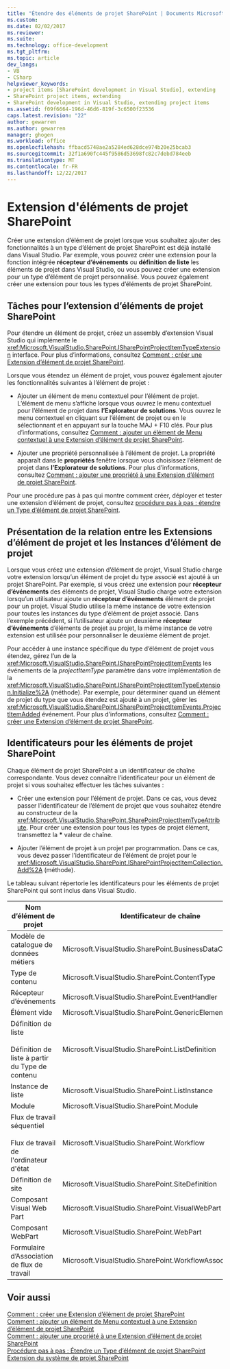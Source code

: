 ```yaml
---
title: "Étendre des éléments de projet SharePoint | Documents Microsoft"
ms.custom: 
ms.date: 02/02/2017
ms.reviewer: 
ms.suite: 
ms.technology: office-development
ms.tgt_pltfrm: 
ms.topic: article
dev_langs:
- VB
- CSharp
helpviewer_keywords:
- project items [SharePoint development in Visual Studio], extending
- SharePoint project items, extending
- SharePoint development in Visual Studio, extending project items
ms.assetid: f09f6664-196d-46d6-819f-3c6500f23536
caps.latest.revision: "22"
author: gewarren
ms.author: gewarren
manager: ghogen
ms.workload: office
ms.openlocfilehash: ffbacd5748ae2a5284ed628dce974b20e25bcab3
ms.sourcegitcommit: 32f1a690fc445f9586d53698fc82c7debd784eeb
ms.translationtype: MT
ms.contentlocale: fr-FR
ms.lasthandoff: 12/22/2017
---
```

# <a name="extending-sharepoint-project-items"></a>Extension d'éléments de projet SharePoint
  Créer une extension d’élément de projet lorsque vous souhaitez ajouter des fonctionnalités à un type d’élément de projet SharePoint est déjà installé dans Visual Studio. Par exemple, vous pouvez créer une extension pour la fonction intégrée **récepteur d’événements** ou **définition de liste** les éléments de projet dans Visual Studio, ou vous pouvez créer une extension pour un type d’élément de projet personnalisé. Vous pouvez également créer une extension pour tous les types d’éléments de projet SharePoint.  
  
## <a name="tasks-for-extending-sharepoint-project-items"></a>Tâches pour l’extension d’éléments de projet SharePoint  
 Pour étendre un élément de projet, créez un assembly d’extension Visual Studio qui implémente le <xref:Microsoft.VisualStudio.SharePoint.ISharePointProjectItemTypeExtension> interface. Pour plus d’informations, consultez [Comment : créer une Extension d’élément de projet SharePoint](../sharepoint/how-to-create-a-sharepoint-project-item-extension.md).  
  
 Lorsque vous étendez un élément de projet, vous pouvez également ajouter les fonctionnalités suivantes à l’élément de projet :  
  
-   Ajouter un élément de menu contextuel pour l’élément de projet. L’élément de menu s’affiche lorsque vous ouvrez le menu contextuel pour l’élément de projet dans **l’Explorateur de solutions**. Vous ouvrez le menu contextuel en cliquant sur l’élément de projet ou en le sélectionnant et en appuyant sur la touche MAJ + F10 clés. Pour plus d’informations, consultez [Comment : ajouter un élément de Menu contextuel à une Extension d’élément de projet SharePoint](../sharepoint/how-to-add-a-shortcut-menu-item-to-a-sharepoint-project-item-extension.md).  
  
-   Ajouter une propriété personnalisée à l’élément de projet. La propriété apparaît dans le **propriétés** fenêtre lorsque vous choisissez l’élément de projet dans **l’Explorateur de solutions**. Pour plus d’informations, consultez [Comment : ajouter une propriété à une Extension d’élément de projet SharePoint](../sharepoint/how-to-add-a-property-to-a-sharepoint-project-item-extension.md).  
  
 Pour une procédure pas à pas qui montre comment créer, déployer et tester une extension d’élément de projet, consultez [procédure pas à pas : étendre un Type d’élément de projet SharePoint](../sharepoint/walkthrough-extending-a-sharepoint-project-item-type.md).  
  
## <a name="understanding-the-relationship-between-project-item-extensions-and-project-item-instances"></a>Présentation de la relation entre les Extensions d’élément de projet et les Instances d’élément de projet  
 Lorsque vous créez une extension d’élément de projet, Visual Studio charge votre extension lorsqu’un élément de projet du type associé est ajouté à un projet SharePoint. Par exemple, si vous créez une extension pour **récepteur d’événements** des éléments de projet, Visual Studio charge votre extension lorsqu’un utilisateur ajoute un **récepteur d’événements** élément de projet pour un projet. Visual Studio utilise la même instance de votre extension pour toutes les instances du type d’élément de projet associé. Dans l’exemple précédent, si l’utilisateur ajoute un deuxième **récepteur d’événements** d’éléments de projet au projet, la même instance de votre extension est utilisée pour personnaliser le deuxième élément de projet.  
  
 Pour accéder à une instance spécifique du type d’élément de projet vous étendez, gérez l’un de la <xref:Microsoft.VisualStudio.SharePoint.ISharePointProjectItemEvents> les événements de la *projectItemType* paramètre dans votre implémentation de la <xref:Microsoft.VisualStudio.SharePoint.ISharePointProjectItemTypeExtension.Initialize%2A> (méthode). Par exemple, pour déterminer quand un élément de projet du type que vous étendez est ajouté à un projet, gérer les <xref:Microsoft.VisualStudio.SharePoint.ISharePointProjectItemEvents.ProjectItemAdded> événement. Pour plus d’informations, consultez [Comment : créer une Extension d’élément de projet SharePoint](../sharepoint/how-to-create-a-sharepoint-project-item-extension.md).  
  
## <a name="identifiers-for-sharepoint-project-items"></a>Identificateurs pour les éléments de projet SharePoint  
 Chaque élément de projet SharePoint a un identificateur de chaîne correspondante. Vous devez connaître l’identificateur pour un élément de projet si vous souhaitez effectuer les tâches suivantes :  
  
-   Créer une extension pour l’élément de projet. Dans ce cas, vous devez passer l’identificateur de l’élément de projet que vous souhaitez étendre au constructeur de la <xref:Microsoft.VisualStudio.SharePoint.SharePointProjectItemTypeAttribute>. Pour créer une extension pour tous les types de projet élément, transmettez la  **\***  valeur de chaîne.  
  
-   Ajouter l’élément de projet à un projet par programmation. Dans ce cas, vous devez passer l’identificateur de l’élément de projet pour le <xref:Microsoft.VisualStudio.SharePoint.ISharePointProjectItemCollection.Add%2A> (méthode).  
  
 Le tableau suivant répertorie les identificateurs pour les éléments de projet SharePoint qui sont inclus dans Visual Studio.  
  
|Nom d’élément de projet|Identificateur de chaîne|  
|-----------------------|-----------------------|  
|Modèle de catalogue de données métiers|Microsoft.VisualStudio.SharePoint.BusinessDataConnectivity|  
|Type de contenu|Microsoft.VisualStudio.SharePoint.ContentType|  
|Récepteur d’événements|Microsoft.VisualStudio.SharePoint.EventHandler|  
|Élément vide|Microsoft.VisualStudio.SharePoint.GenericElement|  
|Définition de liste<br /><br /> Définition de liste à partir du Type de contenu|Microsoft.VisualStudio.SharePoint.ListDefinition|  
|Instance de liste|Microsoft.VisualStudio.SharePoint.ListInstance|  
|Module|Microsoft.VisualStudio.SharePoint.Module|  
|Flux de travail séquentiel<br /><br /> Flux de travail de l'ordinateur d'état|Microsoft.VisualStudio.SharePoint.Workflow|  
|Définition de site|Microsoft.VisualStudio.SharePoint.SiteDefinition|  
|Composant Visual Web Part|Microsoft.VisualStudio.SharePoint.VisualWebPart|  
|Composant WebPart|Microsoft.VisualStudio.SharePoint.WebPart|  
|Formulaire d’Association de flux de travail|Microsoft.VisualStudio.SharePoint.WorkflowAssociation|  
  
## <a name="see-also"></a>Voir aussi  
 [Comment : créer une Extension d’élément de projet SharePoint](../sharepoint/how-to-create-a-sharepoint-project-item-extension.md)   
 [Comment : ajouter un élément de Menu contextuel à une Extension d’élément de projet SharePoint](../sharepoint/how-to-add-a-shortcut-menu-item-to-a-sharepoint-project-item-extension.md)   
 [Comment : ajouter une propriété à une Extension d’élément de projet SharePoint](../sharepoint/how-to-add-a-property-to-a-sharepoint-project-item-extension.md)   
 [Procédure pas à pas : Étendre un Type d’élément de projet SharePoint](../sharepoint/walkthrough-extending-a-sharepoint-project-item-type.md)   
 [Extension du système de projet SharePoint](../sharepoint/extending-the-sharepoint-project-system.md)  
  